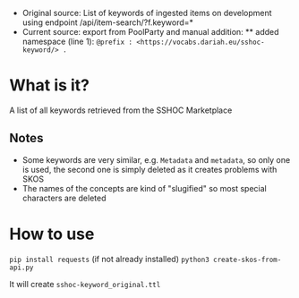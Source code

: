 * Original source: List of keywords of ingested items on development using endpoint /api/item-search/?f.keyword=*
* Current source: export from PoolParty and manual addition:
** added namespace (line 1): `@prefix : <https://vocabs.dariah.eu/sshoc-keyword/> .`

# What is it?
A list of all keywords retrieved from the SSHOC Marketplace

## Notes
- Some keywords are very similar, e.g. `Metadata` and `metadata`, so only one is used, the second one is simply 
  deleted as it creates problems with SKOS
- The names of the concepts are kind of "slugified" so most special characters are deleted

# How to use
`pip install requests` (if not already installed)
`python3 create-skos-from-api.py`

It will create `sshoc-keyword_original.ttl`